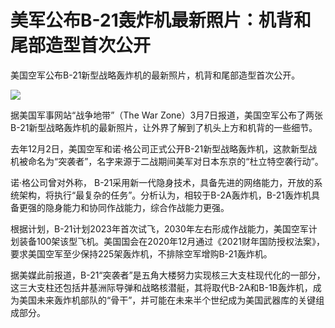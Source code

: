 # 美军公布B-21轰炸机最新照片：机背和尾部造型首次公开

美国空军公布B-21新型战略轰炸机的最新照片，机背和尾部造型首次公开。

![](https://inews.gtimg.com/om_bt/O9NDajcO7c6uNKnU0xNAQp6mTf4ni8MqlZLI1pCnXZMbMAA/1000)

据美国军事网站“战争地带”（The War
Zone）3月7日报道，美国空军公布了两张B-21新型战略轰炸机的最新照片，让外界了解到了机头上方和机背的一些细节。

去年12月2日，美国空军和诺·格公司正式公开B-21新型战略轰炸机，这款新型战机被命名为“突袭者”，名字来源于二战期间美军对日本东京的“杜立特空袭行动”。

诺·格公司曾对外称，
B-21采用新一代隐身技术，具备先进的网络能力，开放的系统架构，将执行“最复杂的任务”。分析认为，相较于B-2A轰炸机，B-21轰炸机具备更强的隐身能力和协同作战能力，综合作战能力更强。

根据计划，B-21计划2023年首次试飞，2030年左右形成作战能力，美国空军计划装备100架该型飞机。美国国会在2020年12月通过《2021财年国防授权法案》，要求美国空军至少保持225架轰炸机，不排除空军增购B-21轰炸机。

据美媒此前报道，B-21“突袭者”是五角大楼努力实现核三大支柱现代化的一部分，这三大支柱还包括井基洲际导弹和战略核潜艇，其将取代B-2A和B-1B轰炸机，成为美国未来轰炸机部队的“骨干”，并可能在未来半个世纪成为美国武器库的关键组成部分。

